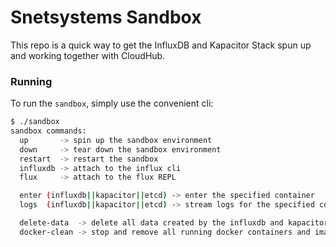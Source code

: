 # Snetsystems Sandbox

This repo is a quick way to get the InfluxDB and Kapacitor Stack spun up and working together with CloudHub.

### Running

To run the `sandbox`, simply use the convenient cli:

```bash
$ ./sandbox
sandbox commands:
  up       -> spin up the sandbox environment
  down     -> tear down the sandbox environment
  restart  -> restart the sandbox
  influxdb -> attach to the influx cli
  flux     -> attach to the flux REPL

  enter (influxdb||kapacitor||etcd) -> enter the specified container
  logs  (influxdb||kapacitor||etcd) -> stream logs for the specified container

  delete-data  -> delete all data created by the influxdb and kapacitor and etcd
  docker-clean -> stop and remove all running docker containers and images
```
